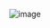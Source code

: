 ![image](https://github.com/topstar210/SginGame/assets/109362950/5bcadbaa-6d75-4f55-a68c-c71352b2c962)
